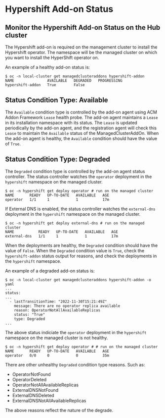 # Hypershift Add-on Status

## Monitor the Hypershift Add-on Status on the Hub cluster

The Hypershift add-on is required on the management cluster to install the Hypershift operator. 
The namespace will be the managed cluster on which you want to install the HyperShift operator on.

An example of a healthy add-on status is:

```
$ oc -n local-cluster get managedclusteraddons hypershift-addon
NAME               AVAILABLE   DEGRADED   PROGRESSING
hypershift-addon   True        False
```

## Status Condition Type: Available 

The `Available` condition type is controlled by the add-on agent using ACM Addon Framework `Lease` health probe. 
The add-on agent maintains a `Lease` in its installation namespace with its status. 
The `Lease` is updated periodically by the add-on agent, and 
the registration agent will check this `Lease` to maintain the `Available` status of the ManagedClusterAddOn. 
When the add-on agent is healthy, the `Available` condition should have the value of `True`.

## Status Condition Type: Degraded 

The `Degraded` condition type is controlled by the add-on agent status controller. 
The status controller watches the `operator` deployment in the `hypershift` namespace on the managed cluster.

```
$ oc -n hypershift get deploy operator # run on the managed cluster
NAME       READY   UP-TO-DATE   AVAILABLE   AGE
operator   1/1     1            1           17m
```

If External DNS is enabled, 
the status controller watches the `external-dns` deployment in the `hypershift` namespace on the managed cluster.

```
$ oc -n hypershift get deploy external-dns # run on the managed cluster
NAME           READY   UP-TO-DATE   AVAILABLE   AGE
external-dns   1/1     1            1           17m
```

When the deployments are healthy, the `Degraded` condition should have the value of `False`.
When the `Degraded` condition value is `True`, check the `hypershift-addon` status output for reasons, 
and check the deployments in the `hypershift` namespace.

An example of a degraded add-on status is:

```
$ oc -n local-cluster get managedclusteraddons hypershift-addon -o yaml
...
status:
...
  - lastTransitionTime: "2022-11-30T15:21:49Z"
    message: There are no operator replica available
    reason: OperatorNotAllAvailableReplicas
    status: "True"
    type: Degraded
...
```

The above status indiciate the `operator` deployment in the `hypershift` namespace on the managed cluster is not healthy.

```
$ oc -n hypershift get deploy operator # # run on the managed cluster
NAME       READY   UP-TO-DATE   AVAILABLE   AGE
operator   0/0     0            0           35m
```

There are other unhealthy `Degraded` condition type reasons. Such as: 

- OperatorNotFound
- OperatorDeleted
- OperatorNotAllAvailableReplicas
- ExternalDNSNotFound
- ExternalDNSDeleted
- ExternalDNSNotAllAvailableReplicas

The above reasons reflect the nature of the degrade.
